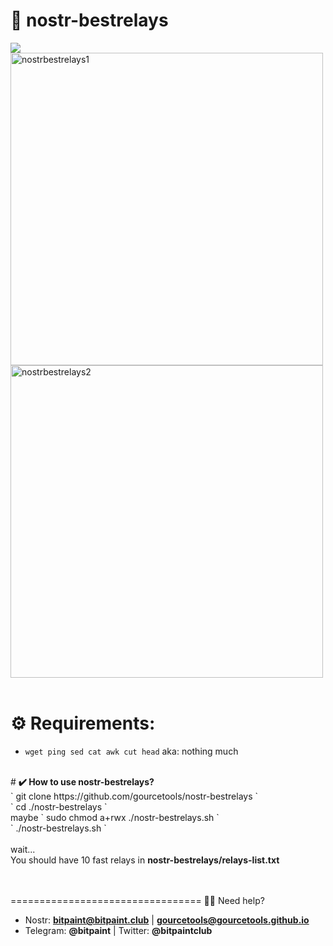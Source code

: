 # <b> 📡 nostr-bestrelays</b><br>
<img src="https://img.shields.io/badge/License-MIT-orange.svg"> <br>
 <img src="https://user-images.githubusercontent.com/120996278/213584121-1110b605-5ce2-4630-a944-d00c29f47735.png" alt="nostrbestrelays1" width="500px"><br>
 <img src="https://user-images.githubusercontent.com/120996278/213584277-11c12659-f8f0-40f8-ad2a-fccc647dd1a3.png" alt="nostrbestrelays2" width="500px"> <br> <br>

# <b>⚙️ Requirements:</b><br>
- `wget ping sed cat awk cut head` aka: nothing much  <br>
<br>
# <b>✔️ How to use nostr-bestrelays?</b><br>
` git clone https://github.com/gourcetools/nostr-bestrelays ` <br>
` cd ./nostr-bestrelays ` <br>
 maybe ` sudo chmod a+rwx ./nostr-bestrelays.sh ` <br>
` ./nostr-bestrelays.sh ` <br>
<br>
wait...<br>
You should have 10 fast relays in <b>nostr-bestrelays/relays-list.txt</b><br>
<br>
<br>



=================================
🙋‍♂️ Need help? 
- Nostr: <b>bitpaint@bitpaint.club</b> | <b>gourcetools@gourcetools.github.io</b>
- Telegram: <b>@bitpaint</b> | Twitter: <b>@bitpaintclub<br></b>

